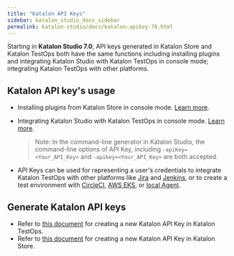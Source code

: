 ```yaml
---
title: "Katalon API Keys" 
sidebar: katalon_studio_docs_sidebar
permalink: katalon-studio/docs/katalon-apikey-70.html
---
```


Starting in **Katalon Studio 7.0**, API keys generated in Katalon Store and Katalon TestOps both have the same functions including installing plugins and integrating Katalon Studio with Katalon TestOps in console mode; integrating Katalon TestOps with other platforms.

## Katalon API key's usage

* Installing plugins from Katalon Store in console mode. [Learn more](https://docs.katalon.com/katalon-store/docs/user/plugin-console-installation.html).

* Integrating Katalon Studio with Katalon TestOps in console mode. [Learn more](https://docs.katalon.com/katalon-analytics/docs/integration-with-katalon-studio.html#enable-integration).
  
  > Note: In the command-line generator in Katalon Studio, the command-line options of API Key, including `-apiKey=<Your_API_Key>` and `-apikey=<Your_API_Key>` are both accepted.

* API Keys can be used for representing a user's credentials to integrate Katalon TestOps with other platforms like [Jira](https://docs.katalon.com/katalon-analytics/docs/kt-jira-config.html) and [Jenkins](https://docs.katalon.com/katalon-analytics/docs/ka-integration-jenkins.html), or to create a test environment with [CircleCI](https://docs.katalon.com/katalon-analytics/docs/circleci.html), [AWS EKS](https://docs.katalon.com/katalon-analytics/docs/aws-eks.html), or [local Agent](https://docs.katalon.com/katalon-analytics/docs/agents.html).

## Generate Katalon API keys

* Refer to [this document](https://docs.katalon.com/katalon-analytics/docs/ka-api-key.html) for creating a new Katalon API Key in Katalon TestOps.
* Refer to [this document](https://docs.katalon.com/katalon-store/docs/user/API-key.html) for creating a new Katalon API Key in Katalon Store.
